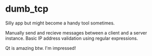 # dumb_tcp
Silly app but might become a handy tool sometimes.

Manually send and recieve messages between a client and a server instance. Basic IP address validation using regular expressions.

Qt is amazing btw. I'm impressed!
